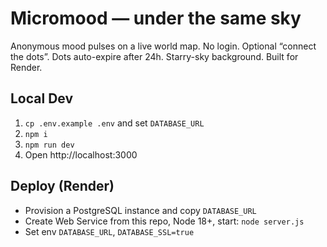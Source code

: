 # Micromood — under the same sky

Anonymous mood pulses on a live world map. No login. Optional “connect the dots”.
Dots auto-expire after 24h. Starry-sky background. Built for Render.

## Local Dev
1. `cp .env.example .env` and set `DATABASE_URL`
2. `npm i`
3. `npm run dev`
4. Open http://localhost:3000

## Deploy (Render)
- Provision a PostgreSQL instance and copy `DATABASE_URL`
- Create Web Service from this repo, Node 18+, start: `node server.js`
- Set env `DATABASE_URL`, `DATABASE_SSL=true`
